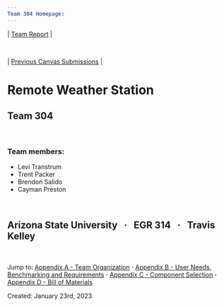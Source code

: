 ```yaml
---
Team 304 Homepage:
---
```

| [Team Report](./team-report.md) |

&nbsp;

| [Previous Canvas Submissions](./previous_submissions.md) |

# Remote Weather Station

## Team 304  

&nbsp;

### Team members:

* Levi Transtrum
* Trent Packer
* Brendon Salido
* Cayman Preston

&nbsp;

## Arizona State University &nbsp; **·** &nbsp; EGR 314 &nbsp;  **·** &nbsp; Travis Kelley

&nbsp;

Jump to: [Appendix A - Team Organization](./Appendix-A.md) **·** [Appendix B - User Needs, Benchmarking and Requirements](./Appendix-B.md) **·** [Appendix C - Component Selection](./Appendix-C.md) **·** [Appendix D - Bill of Materials](./Appendix-D.md)

Created: January 23rd, 2023
